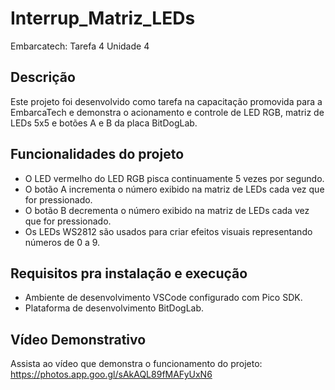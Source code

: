 # Interrup_Matriz_LEDs
Embarcatech: Tarefa 4 Unidade 4 

## **Descrição**
Este projeto foi desenvolvido como tarefa na capacitação promovida para a EmbarcaTech e demonstra o acionamento e controle de LED RGB, matriz de LEDs 5x5 e botões A e B da placa BitDogLab.

## **Funcionalidades do projeto**

- O LED vermelho do LED RGB pisca continuamente 5 vezes por segundo.
- O botão A incrementa o número exibido na matriz de LEDs cada vez que for pressionado.
- O botão B decrementa o número exibido na matriz de LEDs cada vez que for pressionado.
- Os LEDs WS2812 são usados para criar efeitos visuais representando números de 0 a 9.

## **Requisitos pra instalação e execução**
- Ambiente de desenvolvimento VSCode configurado com Pico SDK.
- Plataforma de desenvolvimento BitDogLab.

## **Vídeo Demonstrativo**
Assista ao vídeo que demonstra o funcionamento do projeto:
https://photos.app.goo.gl/sAkAQL89fMAFyUxN6

